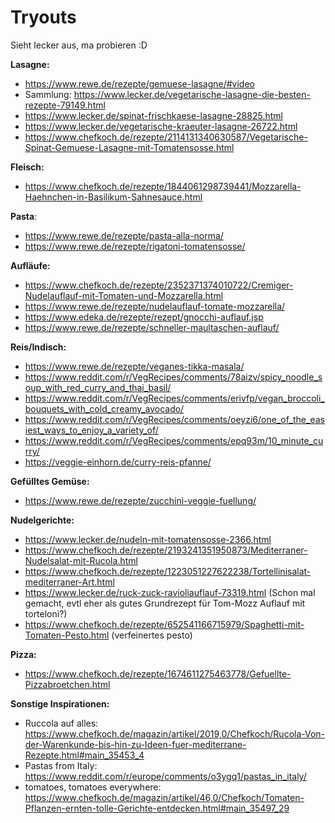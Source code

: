 # Tryouts

Sieht lecker aus, ma probieren :D

**Lasagne:**

- https://www.rewe.de/rezepte/gemuese-lasagne/#video
- Sammlung: https://www.lecker.de/vegetarische-lasagne-die-besten-rezepte-79149.html
- https://www.lecker.de/spinat-frischkaese-lasagne-28825.html
- https://www.lecker.de/vegetarische-kraeuter-lasagne-26722.html
- https://www.chefkoch.de/rezepte/2114131340630587/Vegetarische-Spinat-Gemuese-Lasagne-mit-Tomatensosse.html

**Fleisch:**

- https://www.chefkoch.de/rezepte/1844061298739441/Mozzarella-Haehnchen-in-Basilikum-Sahnesauce.html

**Pasta**:
- https://www.rewe.de/rezepte/pasta-alla-norma/
- https://www.rewe.de/rezepte/rigatoni-tomatensosse/


**Aufläufe:**

- https://www.chefkoch.de/rezepte/2352371374010722/Cremiger-Nudelauflauf-mit-Tomaten-und-Mozzarella.html
- https://www.rewe.de/rezepte/nudelauflauf-tomate-mozzarella/
- https://www.edeka.de/rezepte/rezept/gnocchi-auflauf.jsp
- https://www.rewe.de/rezepte/schneller-maultaschen-auflauf/


**Reis/Indisch:**

- https://www.rewe.de/rezepte/veganes-tikka-masala/
- https://www.reddit.com/r/VegRecipes/comments/78aizv/spicy_noodle_soup_with_red_curry_and_thai_basil/
- https://www.reddit.com/r/VegRecipes/comments/erivfp/vegan_broccoli_bouquets_with_cold_creamy_avocado/
- https://www.reddit.com/r/VegRecipes/comments/oeyzi6/one_of_the_easiest_ways_to_enjoy_a_variety_of/
- https://www.reddit.com/r/VegRecipes/comments/epq93m/10_minute_curry/
- https://veggie-einhorn.de/curry-reis-pfanne/


**Gefülltes Gemüse:**

- https://www.rewe.de/rezepte/zucchini-veggie-fuellung/


**Nudelgerichte:**
- https://www.lecker.de/nudeln-mit-tomatensosse-2366.html
- https://www.chefkoch.de/rezepte/2193241351950873/Mediterraner-Nudelsalat-mit-Rucola.html
- https://www.chefkoch.de/rezepte/1223051227622238/Tortellinisalat-mediterraner-Art.html
- https://www.lecker.de/ruck-zuck-ravioliauflauf-73319.html (Schon mal gemacht, evtl eher als gutes Grundrezept für Tom-Mozz Auflauf mit torteloni?)
- https://www.chefkoch.de/rezepte/652541166715979/Spaghetti-mit-Tomaten-Pesto.html (verfeinertes pesto)

**Pizza:**
- https://www.chefkoch.de/rezepte/1674611275463778/Gefuellte-Pizzabroetchen.html


**Sonstige Inspirationen:**
- Ruccola auf alles: https://www.chefkoch.de/magazin/artikel/2019,0/Chefkoch/Rucola-Von-der-Warenkunde-bis-hin-zu-Ideen-fuer-mediterrane-Rezepte.html#main_35453_4
- Pastas from Italy: https://www.reddit.com/r/europe/comments/o3ygq1/pastas_in_italy/
- tomatoes, tomatoes everywhere: https://www.chefkoch.de/magazin/artikel/46,0/Chefkoch/Tomaten-Pflanzen-ernten-tolle-Gerichte-entdecken.html#main_35497_29

